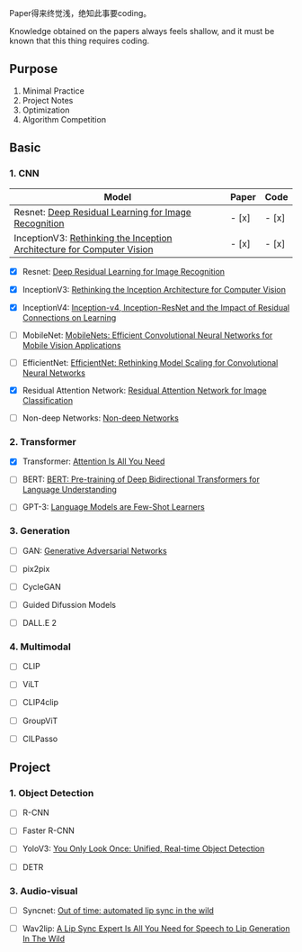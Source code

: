 <!--
 * @Author: Jiayi Liu
 * @Date: 2022-10-02 08:25:41
 * @LastEditors: Jiayi Liu
 * @LastEditTime: 2022-11-10 20:18:28
 * @FilePath: /private_jacieliu/DL-paper-implementation/README.md
 * @Description: 
 * Copyright (c) 2022 by JiayiLiu, All Rights Reserved. 
-->
Paper得来终觉浅，绝知此事要coding。

Knowledge obtained on the papers always feels shallow, and it must be known that this thing requires coding.

## Purpose

1. Minimal Practice
2. Project Notes
3. Optimization
4. Algorithm Competition

## Basic

### 1. CNN

|  Model   | Paper  | Code  |
|  ----  | ----  | ----  |
| Resnet: [Deep Residual Learning for Image Recognition](https://arxiv.org/abs/1512.03385v1)  | - [x] | - [x] |
| InceptionV3: [Rethinking the Inception Architecture for Computer Vision](https://arxiv.org/abs/1512.00567v3)  | - [x] | - [x] |

- [x] Resnet: [Deep Residual Learning for Image Recognition](https://arxiv.org/abs/1512.03385v1)

- [x] InceptionV3: [Rethinking the Inception Architecture for Computer Vision](https://arxiv.org/abs/1512.00567v3)

- [x] InceptionV4: [Inception-v4, Inception-ResNet and the Impact of Residual Connections on Learning](https://arxiv.org/abs/1602.07261)

- [ ] MobileNet: [MobileNets: Efficient Convolutional Neural Networks for Mobile Vision Applications](https://arxiv.org/abs/1704.04861)

- [ ] EfficientNet: [EfficientNet: Rethinking Model Scaling for Convolutional Neural Networks](https://arxiv.org/abs/1905.11946)

- [x] Residual Attention Network: [Residual Attention Network for Image Classification](https://arxiv.org/abs/1704.06904)

- [ ] Non-deep Networks: [Non-deep Networks](https://arxiv.org/abs/2110.07641)
### 2. Transformer

- [x] Transformer: [Attention Is All You Need](https://arxiv.org/abs/1706.03762)

- [ ] BERT: [BERT: Pre-training of Deep Bidirectional Transformers for Language Understanding](https://arxiv.org/abs/1810.04805)

- [ ] GPT-3: [Language Models are Few-Shot Learners](https://arxiv.org/abs/2005.14165)

### 3. Generation

- [ ] GAN: [Generative Adversarial Networks](https://arxiv.org/abs/1406.2661)

- [ ] pix2pix

- [ ] CycleGAN

- [ ] Guided Difussion Models

- [ ] DALL.E 2

### 4. Multimodal

- [ ] CLIP

- [ ] ViLT

- [ ] CLIP4clip

- [ ] GroupViT

- [ ] CILPasso
## Project
### 1. Object Detection

- [ ] R-CNN

- [ ] Faster R-CNN

- [ ] YoloV3: [You Only Look Once: Unified, Real-time Object Detection](https://www.cv-foundation.org/openaccess/content_cvpr_2016/html/Redmon_You_Only_Look_CVPR_2016_paper.html)

- [ ] DETR
### 3. Audio-visual

- [ ] Syncnet: [Out of time: automated lip sync in the wild](https://link.springer.com/chapter/10.1007/978-3-319-54427-4_19)

- [ ] Wav2lip: [A Lip Sync Expert Is All You Need for Speech to Lip Generation In The Wild](https://arxiv.org/abs/2008.10010)